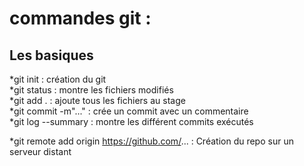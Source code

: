 
# commandes git :

## Les basiques
*git init : création du git  
*git status : montre les fichiers modifiés  
*git add . : ajoute tous les fichiers au stage  
*git commit -m"..." : crée un commit avec un commentaire  
*git log --summary : montre les différent commits exécutés  

*git remote add origin https://github.com/... : Création du repo sur un serveur distant